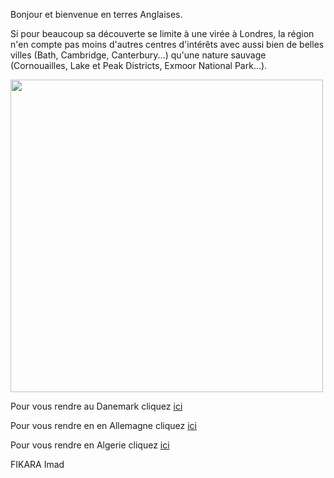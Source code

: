 Bonjour et bienvenue en terres Anglaises.

Si pour beaucoup sa découverte se limite à une virée à Londres, la région n'en compte pas moins d'autres centres d'intérêts
avec aussi bien de belles villes (Bath, Cambridge, Canterbury...) qu'une nature sauvage (Cornouailles, Lake et Peak Districts, Exmoor National Park...).


<img src="https://www.terres-oceans.com/wp-content/uploads/2017/10/voyage-grande-bretagne-768x342.jpg" height=500px max-width=100px/>

Pour vous rendre au Danemark cliquez <a href="/danemark.md">ici</a>

Pour vous rendre en en Allemagne cliquez <a href="/allemagne.md">ici</a>

Pour vous rendre en Algerie cliquez <a href="/algerie.md">ici</a>


FIKARA Imad
